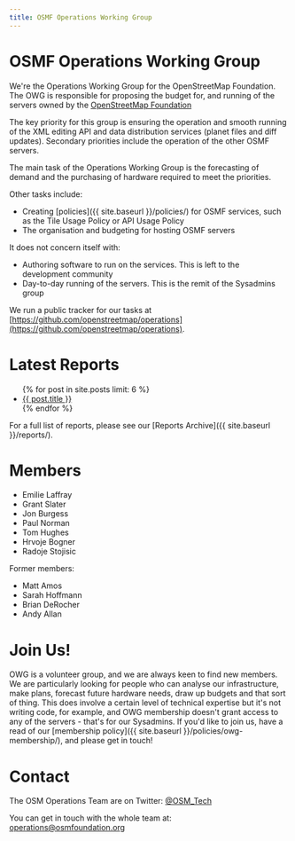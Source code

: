 ```yaml
---
title: OSMF Operations Working Group
---
```


# OSMF Operations Working Group

We're the Operations Working Group for the OpenStreetMap Foundation. The OWG is responsible for proposing the budget for, and running of the servers owned by the [OpenStreetMap Foundation](https://www.osmfoundation.org)

The key priority for this group is ensuring the operation and smooth running of the XML editing API and data distribution services (planet files and diff updates). Secondary priorities include the operation of the other OSMF servers.

The main task of the Operations Working Group is the forecasting of demand and the purchasing of hardware required to meet the priorities.

Other tasks include:

* Creating [policies]({{ site.baseurl }}/policies/) for OSMF services, such as the Tile Usage Policy or API Usage Policy
* The organisation and budgeting for hosting OSMF servers

It does not concern itself with:

* Authoring software to run on the services. This is left to the development community
* Day-to-day running of the servers. This is the remit of the Sysadmins group

We run a public tracker for our tasks at [https://github.com/openstreetmap/operations](https://github.com/openstreetmap/operations).

# Latest Reports

<ul class="posts">
  {% for post in site.posts limit: 6 %}
    <li><a href="{{ site.baseurl }}{{ post.url }}">{{ post.title }}</a></li>
  {% endfor %}
</ul>

For a full list of reports, please see our [Reports Archive]({{ site.baseurl }}/reports/).

# Members

* Emilie Laffray
* Grant Slater
* Jon Burgess
* Paul Norman
* Tom Hughes
* Hrvoje Bogner
* Radoje Stojisic

Former members:

* Matt Amos
* Sarah Hoffmann
* Brian DeRocher
* Andy Allan

# Join Us!

OWG is a volunteer group, and we are always keen to find new members. We are particularly looking for people who can analyse our infrastructure, make plans, forecast future hardware needs, draw up budgets and that sort of thing. This does involve a certain level of technical expertise but it's not writing code, for example, and OWG membership doesn't grant access to any of the servers - that's for our Sysadmins. If you'd like to join us, have a read of our [membership policy]({{ site.baseurl }}/policies/owg-membership/), and please get in touch!

# Contact

The OSM Operations Team are on Twitter: [@OSM_Tech](https://twitter.com/osm_tech)

You can get in touch with the whole team at: [operations@osmfoundation.org](mailto:operations@osmfoundation.org)
